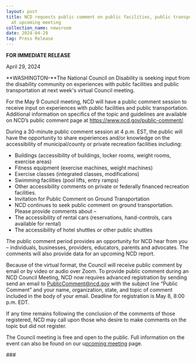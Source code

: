 ```yaml
---
layout: post
title: NCD requests public comment on public facilities, public transportation
  at upcoming meeting
collection_name: newsroom
date: 2024-04-29
tag: Press Release
---
```

**FOR IMMEDIATE RELEASE**

April 29, 2024

**WASHINGTON–**The National Council on Disability is seeking input from the disability community on experiences with public facilities and public transportation at next week's virtual Council meeting.

For the May 9 Council meeting, NCD will have a public comment session to receive input on experiences with public facilities and public transportation. Additional information on specifics of the topic and guidelines are available on NCD’s public comment page at https://www.ncd.gov/public-comment/.

During a 30-minute public comment session at 4 p.m. EST, the public will have the opportunity to share experiences and/or knowledge on the accessibility of municipal/county or private recreation facilities including:

* Buildings (accessibility of buildings, locker rooms, weight rooms, exercise areas)
* Fitness equipment (exercise machines, weight machines)
* Exercise classes (integrated classes, modifications)
* Swimming facilities (pool lifts, entry ramps)
* Other accessibility comments on private or federally financed recreation facilities.
* Invitation for Public Comment on Ground Transportation
* NCD continues to seek public comment on ground transportation. Please provide comments about –
* The accessibility of rental cars (reservations, hand-controls, cars available for rental)
* The accessibility of hotel shuttles or other public shuttles

The public comment period provides an opportunity for NCD hear from you – individuals, businesses, providers, educators, parents and advocates. The comments will also provide data for an upcoming NCD report.

Because of the virtual format, the Council will receive public comment by email or by video or audio over Zoom. To provide public comment during an NCD Council Meeting, NCD now requires advanced registration by sending send an email to PublicComment@ncd.gov with the subject line “Public Comment” and your name, organization, state, and topic of comment included in the body of your email. Deadline for registration is May 8, 8:00 p.m. EDT.

If any time remains following the conclusion of the comments of those registered, NCD may call upon those who desire to make comments on the topic but did not register.

The Council meeting is free and open to the public. Full information on the event can also be found on our u[pcoming meeting](https://www.ncd.gov/meeting/2024-05-09-may-9-2024-council-meeting/) page.

\###
